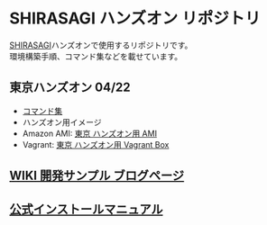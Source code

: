 SHIRASAGI ハンズオン リポジトリ
=========
[SHIRASAGI](https://github.com/shirasagi/shirasagi)ハンズオンで使用するリポジトリです。<br>
環境構築手順、コマンド集などを載せています。

## 東京ハンズオン 04/22
 * [コマンド集](./doc/hands-on-0422/hands-on.txt)
 * ハンズオン用イメージ
  * Amazon AMI: [東京 ハンズオン用 AMI](./doc/hands-on-0422/hands-on-ami.md)
  * Vagrant: [東京 ハンズオン用 Vagrant Box](./doc/hands-on-0422/hands-on-vagrant.md)

## [WIKI 開発サンプル ブログページ](https://github.com/shirasagi/shirasagi/wiki/%E9%96%8B%E7%99%BA%E3%82%B5%E3%83%B3%E3%83%97%E3%83%AB%EF%BC%9A%E3%83%96%E3%83%AD%E3%82%B0%E3%83%9A%E3%83%BC%E3%82%B8)
## [公式インストールマニュアル](https://github.com/shirasagi/shirasagi/blob/master/doc/install.txt)
